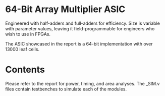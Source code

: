 # 64-Bit Array Multiplier ASIC
Engineered with half-adders and full-adders for efficiency. Size is variable with parameter values, leaving it field-programmable for engineers who wish to use in FPGAs.

The ASIC showcased in the report is a 64-bit implementation with over 13000 leaf cells.

# Contents
Please refer to the report for power, timing, and area analyses.
The _SIM.v files contain testbenches to simulate each of the modules.
